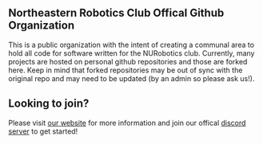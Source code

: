 ## Northeastern Robotics Club Offical Github Organization
This is a public organization with the intent of creating a communal area to hold all code for software written for the NURobotics club. Currently, many projects are hosted on personal github repositories and those are forked here. Keep in mind that forked repositories may be out of sync with the original repo and may need to be updated (by an admin so please ask us!).

## Looking to join?
Please visit [our website](https://web.northeastern.edu/nurobotics/) for more information and join our offical [discord server](https://discord.gg/bKSYDBCfc7) to get started!
